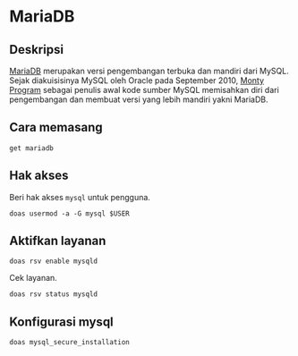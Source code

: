 # MariaDB

## Deskripsi

[MariaDB] merupakan versi pengembangan terbuka dan mandiri dari MySQL. Sejak diakuisisinya MySQL oleh Oracle pada September 2010, [Monty Program] sebagai penulis awal kode sumber MySQL memisahkan diri dari pengembangan dan membuat versi yang lebih mandiri yakni MariaDB.

## Cara memasang

```
get mariadb
```

## Hak akses

Beri hak akses `mysql` untuk pengguna.

```
doas usermod -a -G mysql $USER
```

## Aktifkan layanan

```
doas rsv enable mysqld
```

Cek layanan.

```
doas rsv status mysqld
```

## Konfigurasi mysql

```
doas mysql_secure_installation
```

[Monty Program]:https://mariadb.com/
[MariaDB]:https://mariadb.org/
